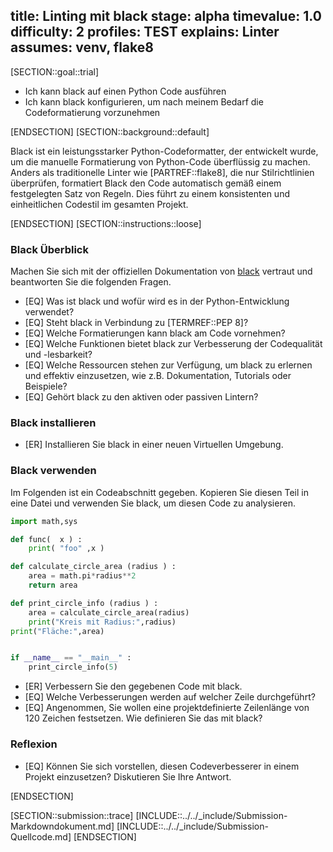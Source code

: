 title: Linting mit black
stage: alpha
timevalue: 1.0
difficulty: 2
profiles: TEST
explains: Linter
assumes: venv, flake8
---

[SECTION::goal::trial]

- Ich kann black auf einen Python Code ausführen
- Ich kann black konfigurieren, um nach meinem Bedarf die Codeformatierung vorzunehmen

[ENDSECTION]
[SECTION::background::default]

Black ist ein leistungsstarker Python-Codeformatter, der entwickelt wurde, um die manuelle
Formatierung von Python-Code überflüssig zu machen. Anders als traditionelle Linter wie
[PARTREF::flake8], die nur Stilrichtlinien überprüfen, formatiert Black den Code automatisch gemäß
einem festgelegten Satz von Regeln. Dies führt zu einem konsistenten und einheitlichen Codestil im
gesamten Projekt.

[ENDSECTION]
[SECTION::instructions::loose]

### Black Überblick

Machen Sie sich mit der offiziellen Dokumentation von [black](https://black.readthedocs.io/en/stable/)
vertraut und beantworten Sie die folgenden Fragen.

- [EQ] Was ist black und wofür wird es in der Python-Entwicklung verwendet?
- [EQ] Steht black in Verbindung zu [TERMREF::PEP 8]?
- [EQ] Welche Formatierungen kann black am Code vornehmen?
- [EQ] Welche Funktionen bietet black zur Verbesserung der Codequalität und -lesbarkeit?
- [EQ] Welche Ressourcen stehen zur Verfügung, um black zu erlernen und effektiv einzusetzen,
  wie z.B. Dokumentation, Tutorials oder Beispiele?
- [EQ] Gehört black zu den aktiven oder passiven Lintern?

### Black installieren

- [ER] Installieren Sie black in einer neuen Virtuellen Umgebung.

### Black verwenden

Im Folgenden ist ein Codeabschnitt gegeben. Kopieren Sie diesen Teil in eine Datei und verwenden Sie
black, um diesen Code zu analysieren.

```Python
import math,sys

def func(  x ) :
    print( "foo" ,x ) 

def calculate_circle_area (radius ) :
    area = math.pi*radius**2
    return area 

def print_circle_info (radius ) :
    area = calculate_circle_area(radius)
    print("Kreis mit Radius:",radius)
print("Fläche:",area)


if __name__ == "__main__" :
    print_circle_info(5)
```

- [ER] Verbessern Sie den gegebenen Code mit black.
- [EQ] Welche Verbesserungen werden auf welcher Zeile durchgeführt?
- [EQ] Angenommen, Sie wollen eine projektdefinierte Zeilenlänge von 120 Zeichen festsetzen. Wie
  definieren Sie das mit black?

### Reflexion

- [EQ] Können Sie sich vorstellen, diesen Codeverbesserer in einem Projekt einzusetzen?
  Diskutieren Sie Ihre Antwort.

[ENDSECTION]

[SECTION::submission::trace]
[INCLUDE::../../_include/Submission-Markdowndokument.md]
[INCLUDE::../../_include/Submission-Quellcode.md]
[ENDSECTION]
